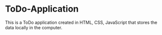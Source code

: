 # ToDo-Application
This is a ToDo application created in HTML, CSS, JavaScript that stores the data locally in the computer.
